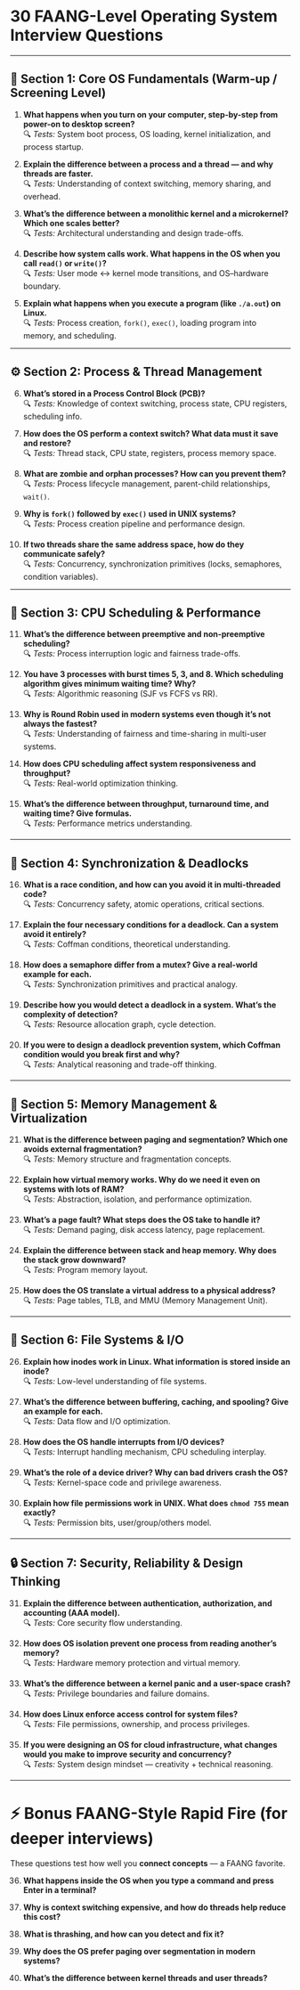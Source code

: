 # **30 FAANG-Level Operating System Interview Questions**

---

## 🧠 **Section 1: Core OS Fundamentals (Warm-up / Screening Level)**

1. **What happens when you turn on your computer, step-by-step from power-on to desktop screen?**  
    🔍 _Tests:_ System boot process, OS loading, kernel initialization, and process startup.
    
2. **Explain the difference between a process and a thread — and why threads are faster.**  
    🔍 _Tests:_ Understanding of context switching, memory sharing, and overhead.
    
3. **What’s the difference between a monolithic kernel and a microkernel? Which one scales better?**  
    🔍 _Tests:_ Architectural understanding and design trade-offs.
    
4. **Describe how system calls work. What happens in the OS when you call `read()` or `write()`?**  
    🔍 _Tests:_ User mode ↔ kernel mode transitions, and OS–hardware boundary.
    
5. **Explain what happens when you execute a program (like `./a.out`) on Linux.**  
    🔍 _Tests:_ Process creation, `fork()`, `exec()`, loading program into memory, and scheduling.
    

---

## ⚙️ **Section 2: Process & Thread Management**

6. **What’s stored in a Process Control Block (PCB)?**  
    🔍 _Tests:_ Knowledge of context switching, process state, CPU registers, scheduling info.
    
7. **How does the OS perform a context switch? What data must it save and restore?**  
    🔍 _Tests:_ Thread stack, CPU state, registers, process memory space.
    
8. **What are zombie and orphan processes? How can you prevent them?**  
    🔍 _Tests:_ Process lifecycle management, parent-child relationships, `wait()`.
    
9. **Why is `fork()` followed by `exec()` used in UNIX systems?**  
    🔍 _Tests:_ Process creation pipeline and performance design.
    
10. **If two threads share the same address space, how do they communicate safely?**  
    🔍 _Tests:_ Concurrency, synchronization primitives (locks, semaphores, condition variables).
    

---

## 🧮 **Section 3: CPU Scheduling & Performance**

11. **What’s the difference between preemptive and non-preemptive scheduling?**  
    🔍 _Tests:_ Process interruption logic and fairness trade-offs.
    
12. **You have 3 processes with burst times 5, 3, and 8. Which scheduling algorithm gives minimum waiting time? Why?**  
    🔍 _Tests:_ Algorithmic reasoning (SJF vs FCFS vs RR).
    
13. **Why is Round Robin used in modern systems even though it’s not always the fastest?**  
    🔍 _Tests:_ Understanding of fairness and time-sharing in multi-user systems.
    
14. **How does CPU scheduling affect system responsiveness and throughput?**  
    🔍 _Tests:_ Real-world optimization thinking.
    
15. **What’s the difference between throughput, turnaround time, and waiting time? Give formulas.**  
    🔍 _Tests:_ Performance metrics understanding.
    

---

## 🧵 **Section 4: Synchronization & Deadlocks**

16. **What is a race condition, and how can you avoid it in multi-threaded code?**  
    🔍 _Tests:_ Concurrency safety, atomic operations, critical sections.
    
17. **Explain the four necessary conditions for a deadlock. Can a system avoid it entirely?**  
    🔍 _Tests:_ Coffman conditions, theoretical understanding.
    
18. **How does a semaphore differ from a mutex? Give a real-world example for each.**  
    🔍 _Tests:_ Synchronization primitives and practical analogy.
    
19. **Describe how you would detect a deadlock in a system. What’s the complexity of detection?**  
    🔍 _Tests:_ Resource allocation graph, cycle detection.
    
20. **If you were to design a deadlock prevention system, which Coffman condition would you break first and why?**  
    🔍 _Tests:_ Analytical reasoning and trade-off thinking.
    

---

## 💾 **Section 5: Memory Management & Virtualization**

21. **What is the difference between paging and segmentation? Which one avoids external fragmentation?**  
    🔍 _Tests:_ Memory structure and fragmentation concepts.
    
22. **Explain how virtual memory works. Why do we need it even on systems with lots of RAM?**  
    🔍 _Tests:_ Abstraction, isolation, and performance optimization.
    
23. **What’s a page fault? What steps does the OS take to handle it?**  
    🔍 _Tests:_ Demand paging, disk access latency, page replacement.
    
24. **Explain the difference between stack and heap memory. Why does the stack grow downward?**  
    🔍 _Tests:_ Program memory layout.
    
25. **How does the OS translate a virtual address to a physical address?**  
    🔍 _Tests:_ Page tables, TLB, and MMU (Memory Management Unit).
    

---

## 📂 **Section 6: File Systems & I/O**

26. **Explain how inodes work in Linux. What information is stored inside an inode?**  
    🔍 _Tests:_ Low-level understanding of file systems.
    
27. **What’s the difference between buffering, caching, and spooling? Give an example for each.**  
    🔍 _Tests:_ Data flow and I/O optimization.
    
28. **How does the OS handle interrupts from I/O devices?**  
    🔍 _Tests:_ Interrupt handling mechanism, CPU scheduling interplay.
    
29. **What’s the role of a device driver? Why can bad drivers crash the OS?**  
    🔍 _Tests:_ Kernel-space code and privilege awareness.
    
30. **Explain how file permissions work in UNIX. What does `chmod 755` mean exactly?**  
    🔍 _Tests:_ Permission bits, user/group/others model.
    

---

## 🔒 **Section 7: Security, Reliability & Design Thinking**

31. **Explain the difference between authentication, authorization, and accounting (AAA model).**  
    🔍 _Tests:_ Core security flow understanding.
    
32. **How does OS isolation prevent one process from reading another’s memory?**  
    🔍 _Tests:_ Hardware memory protection and virtual memory.
    
33. **What’s the difference between a kernel panic and a user-space crash?**  
    🔍 _Tests:_ Privilege boundaries and failure domains.
    
34. **How does Linux enforce access control for system files?**  
    🔍 _Tests:_ File permissions, ownership, and process privileges.
    
35. **If you were designing an OS for cloud infrastructure, what changes would you make to improve security and concurrency?**  
    🔍 _Tests:_ System design mindset — creativity + technical reasoning.
    

---

# ⚡ **Bonus FAANG-Style Rapid Fire (for deeper interviews)**

These questions test how well you **connect concepts** — a FAANG favorite.

36. **What happens inside the OS when you type a command and press Enter in a terminal?**
    
37. **Why is context switching expensive, and how do threads help reduce this cost?**
    
38. **What is thrashing, and how can you detect and fix it?**
    
39. **Why does the OS prefer paging over segmentation in modern systems?**
    
40. **What’s the difference between kernel threads and user threads?**